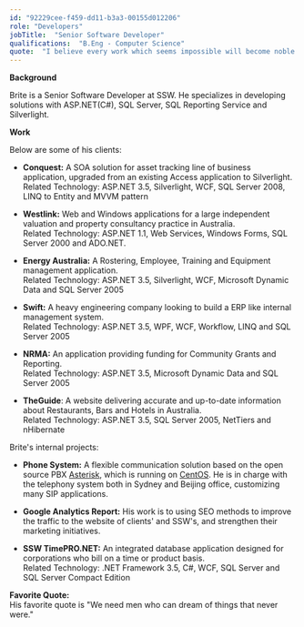 ```yaml
---
id: "92229cee-f459-dd11-b3a3-00155d012206"
role: "Developers"
jobTitle:  "Senior Software Developer"
qualifications:  "B.Eng - Computer Science"
quote:  "I believe every work which seems impossible will become noble if you have passion and faith. "
---
```


**Background**

Brite is a Senior Software Developer at SSW. He specializes in developing solutions with ASP.NET(C#), SQL Server, SQL Reporting Service and Silverlight. 

**Work**

Below are some of his clients:

*   **Conquest:** A SOA solution for asset tracking line of business application, upgraded from an existing Access application to Silverlight.  
Related Technology: ASP.NET 3.5, Silverlight, WCF, SQL Server 2008, LINQ to Entity and MVVM pattern

*   **Westlink:** Web and Windows applications for a large independent valuation and property consultancy practice in Australia.  
Related Technology: ASP.NET 1.1, Web Services, Windows Forms, SQL Server 2000 and ADO.NET. 

*   **Energy Australia:** A Rostering, Employee, Training and Equipment management application.  
Related Technology: ASP.NET 3.5, Silverlight, WCF, Microsoft Dynamic Data and SQL Server 2005 

*   **Swift:** A heavy engineering company looking to build a ERP like internal management system.  
Related Technology: ASP.NET 3.5, WPF, WCF, Workflow, LINQ and SQL Server 2005 

*   **NRMA:** An application providing funding for Community Grants and Reporting.  
Related Technology: ASP.NET 3.5, Microsoft Dynamic Data and SQL Server 2005 

*   **TheGuide**: A website delivering accurate and up-to-date information about Restaurants, Bars and Hotels in Australia.  
Related Technology: ASP.NET 3.5, SQL Server 2005, NetTiers and nHibernate 

Brite's internal projects: 

*   **Phone System:** A flexible communication solution based on the open source PBX [Asterisk](https://www.asterisk.org/), which is running on [CentOS](https://www.centos.org/). He is in charge with the telephony system both in Sydney and Beijing office, customizing many SIP applications.

*   **Google Analytics Report:** His work is to using SEO methods to improve the traffic to the website of clients' and SSW's, and strengthen their marketing initiatives.

*   **SSW TimePRO.NET:** An integrated database application designed for corporations who bill on a time or product basis.  
Related Technology: .NET Framework 3.5, C#, WCF, SQL Server and SQL Server Compact Edition 

**Favorite Quote:**  
His favorite quote is "We need men who can dream of things that never were."
